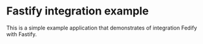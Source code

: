 Fastify integration example
===========================

This is a simple example application that demonstrates of integration Fedify
with Fastify.
